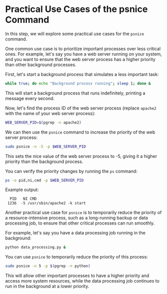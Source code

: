 # Practical Use Cases of the psnice Command

In this step, we will explore some practical use cases for the `psnice` command.

One common use case is to prioritize important processes over less critical ones. For example, let's say you have a web server running on your system, and you want to ensure that the web server process has a higher priority than other background processes.

First, let's start a background process that simulates a less important task:

```bash
while true; do echo "Background process running"; sleep 1; done &
```

This will start a background process that runs indefinitely, printing a message every second.

Now, let's find the process ID of the web server process (replace `apache2` with the name of your web server process):

```bash
WEB_SERVER_PID=$(pgrep -n apache2)
```

We can then use the `psnice` command to increase the priority of the web server process:

```bash
sudo psnice -n -5 -p $WEB_SERVER_PID
```

This sets the nice value of the web server process to -5, giving it a higher priority than the background process.

You can verify the priority changes by running the `ps` command:

```bash
ps -o pid,ni,cmd -p $WEB_SERVER_PID
```

Example output:

```
  PID   NI CMD
 1236  -5 /usr/sbin/apache2 -k start
```

Another practical use case for `psnice` is to temporarily reduce the priority of a resource-intensive process, such as a long-running backup or data processing job, to ensure that other critical processes can run smoothly.

For example, let's say you have a data processing job running in the background:

```bash
python data_processing.py &
```

You can use `psnice` to temporarily reduce the priority of this process:

```bash
sudo psnice -n 5 -p $(pgrep -n python)
```

This will allow other important processes to have a higher priority and access more system resources, while the data processing job continues to run in the background at a lower priority.
